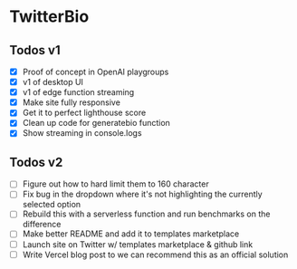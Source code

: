 # TwitterBio

## Todos v1

- [x] Proof of concept in OpenAI playgroups
- [x] v1 of desktop UI
- [x] v1 of edge function streaming
- [x] Make site fully responsive
- [x] Get it to perfect lighthouse score
- [x] Clean up code for generatebio function
- [x] Show streaming in console.logs

## Todos v2

- [ ] Figure out how to hard limit them to 160 character
- [ ] Fix bug in the dropdown where it's not highlighting the currently selected option
- [ ] Rebuild this with a serverless function and run benchmarks on the difference
- [ ] Make better README and add it to templates marketplace
- [ ] Launch site on Twitter w/ templates marketplace & github link
- [ ] Write Vercel blog post to we can recommend this as an official solution
